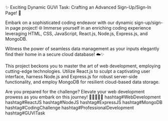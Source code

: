 
✨ Exciting Dynamic GUVI Task: Crafting an Advanced Sign-Up/Sign-In Page! 🚀

Embark on a sophisticated coding endeavor with our dynamic sign-up/sign-in page project! 🌐 Immerse yourself in an enriching coding experience leveraging HTML, CSS, JavaScript, React.js, Node.js, Express.js, and MongoDB.

Witness the power of seamless data management as your inputs elegantly find their home in a secure cloud database! ☁️✨

This project beckons you to master the art of web development, employing cutting-edge technologies. Utilize React.js to sculpt a captivating user interface, harness Node.js and Express.js for robust server-side functionality, and employ MongoDB for resilient cloud-based data storage.

Are you prepared for the challenge? Elevate your web development prowess as you embark on this journey! 🚀👨‍💻👩‍💻 hashtag#WebDevelopment hashtag#ReactJS hashtag#NodeJS hashtag#ExpressJS hashtag#MongoDB hashtag#CodingChallenge hashtag#ProfessionalDevelopment hashtag#GUVITask
